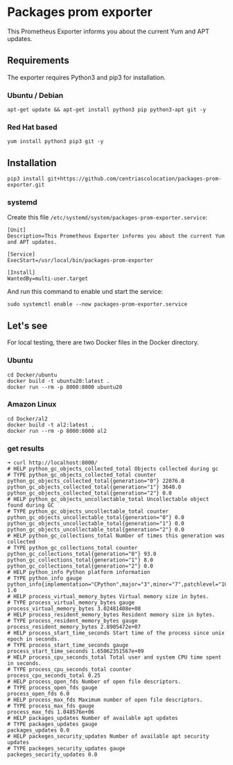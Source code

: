 # Packages prom exporter

This Prometheus Exporter informs you about the current Yum and APT updates.

## Requirements

The exporter requires Python3 and pip3 for installation.

### Ubuntu / Debian

```shell
apt-get update && apt-get install python3 pip python3-apt git -y
```

### Red Hat based

```shell
yum install python3 pip3 git -y
```

## Installation

```shell
pip3 install git+https://github.com/centriascolocation/packages-prom-exporter.git
```

### systemd

Create this file ```/etc/systemd/system/packages-prom-exporter.service```:

```shell
[Unit]
Description=This Prometheus Exporter informs you about the current Yum and APT updates.

[Service]
ExecStart=/usr/local/bin/packages-prom-exporter

[Install]
WantedBy=multi-user.target
```

And run this command to enable und start the service:
```shell
sudo systemctl enable --now packages-prom-exporter.service
```

## Let's see


For local testing, there are two Docker files in the Docker directory.

### Ubuntu

```shell
cd Docker/ubuntu
docker build -t ubuntu20:latest .
docker run --rm -p 8000:8000 ubuntu20
```

### Amazon Linux

```shell
cd Docker/al2
docker build -t al2:latest .
docker run --rm -p 8000:8000 al2
```

### get results

```shell
➜ curl http://localhost:8000/
# HELP python_gc_objects_collected_total Objects collected during gc
# TYPE python_gc_objects_collected_total counter
python_gc_objects_collected_total{generation="0"} 22076.0
python_gc_objects_collected_total{generation="1"} 3640.0
python_gc_objects_collected_total{generation="2"} 0.0
# HELP python_gc_objects_uncollectable_total Uncollectable object found during GC
# TYPE python_gc_objects_uncollectable_total counter
python_gc_objects_uncollectable_total{generation="0"} 0.0
python_gc_objects_uncollectable_total{generation="1"} 0.0
python_gc_objects_uncollectable_total{generation="2"} 0.0
# HELP python_gc_collections_total Number of times this generation was collected
# TYPE python_gc_collections_total counter
python_gc_collections_total{generation="0"} 93.0
python_gc_collections_total{generation="1"} 8.0
python_gc_collections_total{generation="2"} 0.0
# HELP python_info Python platform information
# TYPE python_info gauge
python_info{implementation="CPython",major="3",minor="7",patchlevel="10",version="3.7.10"} 1.0
# HELP process_virtual_memory_bytes Virtual memory size in bytes.
# TYPE process_virtual_memory_bytes gauge
process_virtual_memory_bytes 3.02481408e+08
# HELP process_resident_memory_bytes Resident memory size in bytes.
# TYPE process_resident_memory_bytes gauge
process_resident_memory_bytes 2.8905472e+07
# HELP process_start_time_seconds Start time of the process since unix epoch in seconds.
# TYPE process_start_time_seconds gauge
process_start_time_seconds 1.65062351567e+09
# HELP process_cpu_seconds_total Total user and system CPU time spent in seconds.
# TYPE process_cpu_seconds_total counter
process_cpu_seconds_total 0.25
# HELP process_open_fds Number of open file descriptors.
# TYPE process_open_fds gauge
process_open_fds 6.0
# HELP process_max_fds Maximum number of open file descriptors.
# TYPE process_max_fds gauge
process_max_fds 1.048576e+06
# HELP packages_updates Number of available apt updates
# TYPE packages_updates gauge
packages_updates 0.0
# HELP packeges_security_updates Number of available apt security updates
# TYPE packeges_security_updates gauge
packeges_security_updates 0.0
```